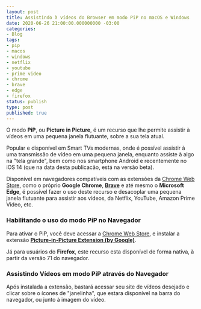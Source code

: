 ```yaml
---
layout: post
title: Assistindo à vídeos do Browser em modo PiP no macOS e Windows
date: 2020-06-26 21:00:00.000000000 -03:00
categories:
- Blog
tags:
- pip
- macos
- windows
- netflix
- youtube
- prime video
- chrome
- brave
- edge
- firefox
status: publish
type: post
published: true
---
```


O modo **PiP**, ou **Picture in Picture**, é um recurso que lhe permite assistir à vídeos em uma pequena janela flutuante, sobre a sua tela atual.

Popular e disponível em Smart TVs modernas, onde é possível assistir à uma transmissão de vídeo em uma pequena janela, enquanto assiste à algo na "tela grande", bem como nos smartphone Android e recentemente no iOS 14 (que na data desta publicacão, está na versão beta).

Disponível em navegadores compatíveis com as extensões da [Chrome Web Store](https://chrome.google.com/webstore/category/extensions), como o próprio **Google Chrome**, [**Brave**](https://brave.com/mai223) e até mesmo o **Microsoft Edge**, é possível fazer o uso deste recurso e desacoplar uma pequena janela flutuante para assistir aos vídeos, da Netflix, YouTube, Amazon Prime Video, etc.

### Habilitando o uso do modo PiP no Navegador

Para ativar o PiP, você deve acessar a [Chrome Web Store](https://chrome.google.com/webstore/category/extensions), e instalar a extensão [**Picture-in-Picture Extension (by Google)**](https://chrome.google.com/webstore/detail/picture-in-picture-extens/hkgfoiooedgoejojocmhlaklaeopbecg?authuser=0).

Já para usuários do **Firefox**, este recurso esta disponível de forma nativa, à partir da versão 71 do navegador.

### Assistindo Vídeos em modo PiP através do Navegador

Após instalada a extensão, bastará acessar seu site de vídeos desejado e clicar sobre o ícones de "janelinha", que estara disponível na barra do navegador, ou junto à imagem do vídeo.